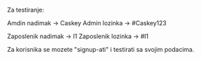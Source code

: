 
Za testiranje:

Amdin nadimak -> Caskey
Admin lozinka -> #Caskey123

Zaposlenik nadimak -> I1
Zaposlenik lozinka -> #I1

Za korisnika se mozete "signup-ati" i testirati sa svojim podacima.
